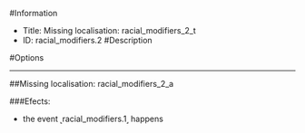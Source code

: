 #Information
 - Title: Missing localisation: racial_modifiers_2_t
 - ID: racial_modifiers.2
#Description

#Options

___
##Missing localisation: racial_modifiers_2_a

###Efects:<ul><li>the event ˻racial_modifiers.1˼ happens</li></ul>
